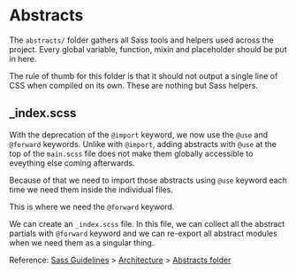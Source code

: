 # Abstracts

The `abstracts/` folder gathers all Sass tools and helpers used across the project. Every global variable, function, mixin and placeholder should be put in here.

The rule of thumb for this folder is that it should not output a single line of CSS when compiled on its own. These are nothing but Sass helpers.

## \_index.scss

With the deprecation of the `@import` keyword, we now use the `@use` and `@forward` keywords. Unlike with `@import`, adding abstracts with `@use` at the top of the `main.scss` file does not make them globally accessible to eveything else coming afterwards.

Because of that we need to import those abstracts using `@use` keyword each time we need them inside the individual files.

This is where we need the `@forward` keyword.

We can create an `_index.scss` file. In this file, we can collect all the abstract partials with `@forward` keyword and we can re-export all abstract modules when we need them as a singular thing.

Reference: [Sass Guidelines](https://sass-guidelin.es/) > [Architecture](https://sass-guidelin.es/#architecture) > [Abstracts folder](https://sass-guidelin.es/#abstracts-folder)
